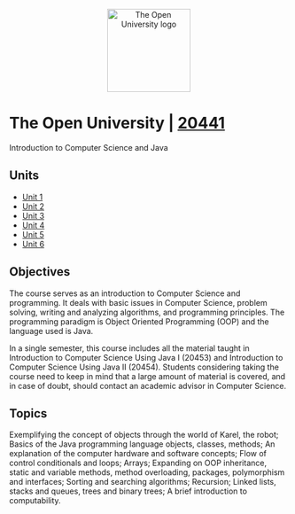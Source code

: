 <p align="center">
 <source media="(prefers-color-scheme: dark)" srcset="https://upload.wikimedia.org/wikipedia/commons/thumb/7/7a/Open_university_israel_logo.svg/1200px-Open_university_israel_logo.svg.png">
  <img src="https://upload.wikimedia.org/wikipedia/commons/thumb/7/7a/Open_university_israel_logo.svg/1200px-Open_university_israel_logo.svg.png" alt="The Open University logo" height="150">
</p>

# The Open University | [**20441**](https://www-e.openu.ac.il/courses/20441.htm#:~:text=20441%20Introduction%20to%20Computer%20Science%20Using%20Java%201&text=Objectives%3A%20The%20course%20serves%20as,analyzing%20algorithms%2C%20and%20programming%20principles.)
Introduction to Computer Science and Java

## Units

- [Unit 1](notes/unit-1)
- [Unit 2](notes/unit-2)
- [Unit 3](notes/unit-3)
- [Unit 4](notes/unit-4)
- [Unit 5](notes/unit-5)
- [Unit 6](notes/unit-6)

## Objectives

The course serves as an introduction to Computer Science and programming. It deals with basic issues in Computer Science, problem solving, writing and analyzing algorithms, and programming principles. The programming paradigm is Object Oriented Programming (OOP) and the language used is Java.

In a single semester, this course includes all the material taught in Introduction to Computer Science Using Java I (20453) and Introduction to Computer Science Using Java II (20454). Students considering taking the course need to keep in mind that a large amount of material is covered, and in case of doubt, should contact an academic advisor in Computer Science.

## Topics

Exemplifying the concept of objects through the world of Karel, the robot; Basics of the Java programming language objects, classes, methods; An explanation of the computer hardware and software concepts; Flow of control conditionals and loops; Arrays; Expanding on OOP inheritance, static and variable methods, method overloading, packages, polymorphism and interfaces; Sorting and searching algorithms; Recursion; Linked lists, stacks and queues, trees and binary trees; A brief introduction to computability.
